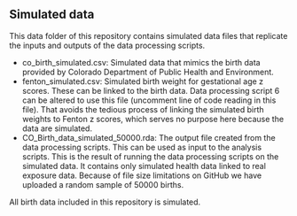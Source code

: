 ## Simulated data

This data folder of this repository contains simulated data files that replicate the inputs and outputs of the data processing scripts.

- co_birth_simulated.csv: Simulated data that mimics the birth data provided by Colorado Department of Public Health and Environment.
- fenton_simulated.csv: Simulated birth weight for gestational age z scores. These can be linked to the birth data. Data processing script 6 can be altered to use this file (uncomment line of code reading in this file). That avoids the tedious process of linking the simulated birth weights to Fenton z scores, which serves no purpose here because the data are simulated.
- CO_Birth_data_simulated_50000.rda: The output file created from the data processing scripts. This can be used as input to the analysis scripts. This is the result of running the data processing scripts on the simulated data. It contains only simulated health data linked to real exposure data. Because of file size limitations on GitHub we have uploaded a random sample of 50000 births.

All birth data included in this repository is simulated. 